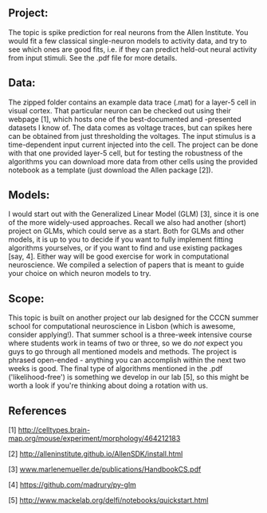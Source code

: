## Project:
The topic is spike prediction for real neurons from the Allen Institute. You would fit a few classical single-neuron models to activity data, and try to see which ones are good fits, i.e. if they can predict held-out neural activity from input stimuli. See the .pdf file for more details.

## Data: 
The zipped folder contains an example data trace (.mat) for a layer-5 cell in visual cortex. That particular neuron can be checked out using their webpage [1], which hosts one of the best-documented and -presented datasets I know of. The data comes as voltage traces, but can spikes here can be obtained from just thresholding the voltages. The input stimulus is a time-dependent input current injected into the cell. The project can be done with that one provided layer-5 cell, but for testing the robustness of the algorithms you can download more data from other cells using the provided notebook as a template (just download the Allen package [2]). 

## Models: 
I would start out with the Generalized Linear Model (GLM) [3], since it is one of the more widely-used approaches. Recall we also had another (short) project on GLMs, which could serve as a start. Both for GLMs and other models, it is up to you to decide if you want to fully implement fitting algorithms yourselves, or if you want to find and use existing packages [say, 4]. Either way will be good exercise for work in computational neuroscience. We compiled a selection of papers that is meant to guide your choice on which neuron models to try. 

## Scope:
This topic is built on another project our lab designed for the CCCN summer school for computational neuroscience in Lisbon (which is awesome, consider applying!). That summer school is a three-week intensive course where students work in teams of two or three, so we do *not* expect you guys to go through all mentioned models and methods. The project is phrased open-ended - anything you can accomplish within the next two weeks is good. The final type of algorithms mentioned in the .pdf ('likelihood-free') is something we develop in our lab [5], so this might be worth a look if you're thinking about doing a rotation with us. 

## References
[1] http://celltypes.brain-map.org/mouse/experiment/morphology/464212183

[2] http://alleninstitute.github.io/AllenSDK/install.html

[3] www.marlenemueller.de/publications/HandbookCS.pdf

[4] https://github.com/madrury/py-glm

[5] http://www.mackelab.org/delfi/notebooks/quickstart.html

